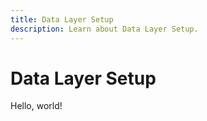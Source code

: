 ```yaml
---
title: Data Layer Setup
description: Learn about Data Layer Setup.
---
```


# Data Layer Setup

Hello, world!
